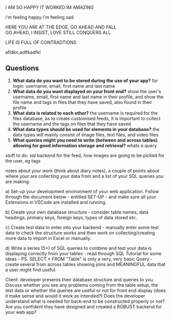 
I AM SO HAPPY IT WORKED IM AMAZING

i'm feeling happy i'm feeling sad

HERE YOU ARE AT THE EDGE, GO AHEAD AND FALL
<br>GO AHEAD, I INSIST, LOVE STILL CONQUERS ALL

LIFE IS FULL OF CONTRADTIONS

afldkn,adlfkadfkl

## Questions
1. **What data do you want to be stored during the use of your app?**
for login: username, email, first name and last name
2. **What data do you want displayed on your front end?**
show the user's username, email, first name and last name in their profile, and show the file name and tags in files that they have saved, also found in their profile
3. **What data is related to each other?**
the username is required for the files database, as to create customised feeds, it is important to collect the username and the tags on files that they have saved
4. **What data types should be used for elements in your database?**
the data types will mainly consist of image files, text files, and video files
5. **What queries might you need to write (between and across tables) allowing for good information storage and retrieval?**
whats a query



stuff to do: sql backend for the feed, how images are going to be picked for the user, eg tags


notes about your work (think about diary notes), a couple of points about where your are collecting your data from and a list of your SQL queries you are making.



a) Set-up your development environment of your web application. Follow through the document below - entitled SET-UP - and make sure all your Extensions in VSCode are installed and running.

b) Create your own database structure - consider table names, data headings, primary keys, foreign keys, types of data stored etc.

c) Create test data to enter into your backend - manually enter some test data to check the structure works and then work on collecting/creating more data to import in Excel or manually.

d) Write a series (5+) of SQL queries to combine and test your data is displaying correctly from your tables - read through SQL Tutorial
for some ideas - PS. SELECT * FROM "Table" is only a very, very basic Query - create several from across tables showing joins and MEANINGFUL data that a user might find useful.


Client: developer presents their database structure and queries to you. Discuss whether you see any problems coming from the table
setup, the test data or whether the queries are useful or not for front end display (does it make sense and would it work as intended?) Does the developer understand what is needed for back-end to be constructed properly or not? Are you confident they have designed and created a ROBUST backend for your web app?
